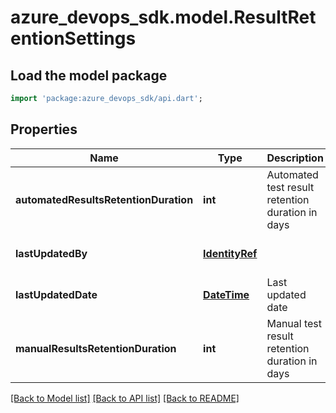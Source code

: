 # azure_devops_sdk.model.ResultRetentionSettings

## Load the model package
```dart
import 'package:azure_devops_sdk/api.dart';
```

## Properties
Name | Type | Description | Notes
------------ | ------------- | ------------- | -------------
**automatedResultsRetentionDuration** | **int** | Automated test result retention duration in days | [optional] [default to null]
**lastUpdatedBy** | [**IdentityRef**](IdentityRef.md) |  | [optional] [default to null]
**lastUpdatedDate** | [**DateTime**](DateTime.md) | Last updated date | [optional] [default to null]
**manualResultsRetentionDuration** | **int** | Manual test result retention duration in days | [optional] [default to null]

[[Back to Model list]](../README.md#documentation-for-models) [[Back to API list]](../README.md#documentation-for-api-endpoints) [[Back to README]](../README.md)


